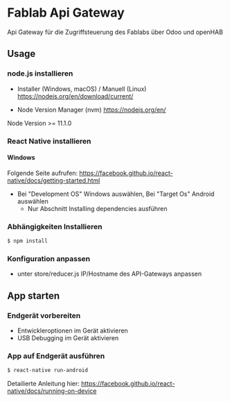 # Fablab Api Gateway
Api Gateway für die Zugriffsteuerung des Fablabs über Odoo und openHAB

## Usage

### node.js installieren
* Installer (Windows, macOS) / Manuell (Linux)
https://nodejs.org/en/download/current/

* Node Version Manager (nvm)
https://nodejs.org/en/

Node Version >= 11.1.0

### React Native installieren

#### Windows
Folgende Seite aufrufen: https://facebook.github.io/react-native/docs/getting-started.html
* Bei "Development OS" Windows auswählen, Bei "Target Os" Android auswählen
  * Nur Abschnitt Installing dependencies ausführen 


### Abhängigkeiten Installieren

```bash
$ npm install
```

### Konfiguration anpassen
* unter store/reducer.js IP/Hostname des API-Gateways anpassen

## App starten

### Endgerät vorbereiten
* Entwickleroptionen im Gerät aktivieren
* USB Debugging im Gerät aktivieren

### App auf Endgerät ausführen
```bash
$ react-native run-android
```

Detailierte Anleitung hier: https://facebook.github.io/react-native/docs/running-on-device
